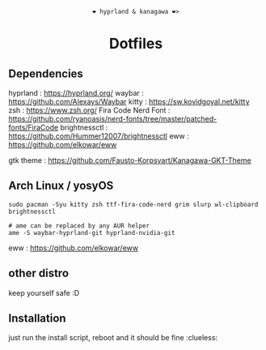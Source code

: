 <div align="justify">

<div align="center">

```
❤️ hyprland & kanagawa ❤️>
```


# Dotfiles

</div>
</div>

## Dependencies

hyprland : https://hyprland.org/
waybar : https://github.com/Alexays/Waybar
kitty : https://sw.kovidgoyal.net/kitty
zsh : https://www.zsh.org/
Fira Code Nerd Font : https://github.com/ryanoasis/nerd-fonts/tree/master/patched-fonts/FiraCode
brightnessctl : https://github.com/Hummer12007/brightnessctl
eww : https://github.com/elkowar/eww

gtk theme : https://github.com/Fausto-Korpsvart/Kanagawa-GKT-Theme

## Arch Linux / yosyOS

```
sudo pacman -Syu kitty zsh ttf-fira-code-nerd grim slurp wl-clipboard brightnessctl 
```

```
# ame can be replaced by any AUR helper
ame -S waybar-hyprland-git hyprland-nvidia-git
```

eww : https://github.com/elkowar/eww

## other distro

keep yourself safe :D

## Installation
just run the install script, reboot and it should be fine :clueless:
